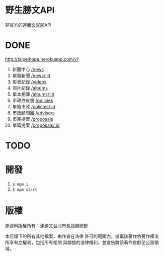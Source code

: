# 野生勝文API

非官方的[連勝文官網](http://taipeihope.tw/)API

# DONE

http://taipeihope.herokuapp.com/v1

1. 新聞中心 [/news](http://taipeihope.herokuapp.com/v1/news)
2. 單篇新聞 [/news/:id](http://taipeihope.herokuapp.com/v1/news/59)
3. 影音記錄 [/videos](http://taipeihope.herokuapp.com/v1/videos)
4. 照片記錄 [/albums](http://taipeihope.herokuapp.com/v1/albums)
5. 單本相簿 [/albums/:id](http://taipeihope.herokuapp.com/v1/albums/set72157646850190108)
6. 市政白皮書 [/policies](http://taipeihope.herokuapp.com/v1/policies)
7. 單篇市政 [/policies/:id](http://taipeihope.herokuapp.com/v1/policies/286)
8. 市政顧問團 [/advisors](http://taipeihope.herokuapp.com/v1/advisors)
9. 市民提案 [/proposals](http://taipeihope.herokuapp.com/v1/proposals)
10. 單篇提案 [/proposals/:id](http://taipeihope.herokuapp.com/v1/proposals/106)

# TODO


# 開發

1. `$ npm i`
2. `$ npm start`

# 版權

原資料版權所有：連勝文台北市長競選總部

本目錄下的所有其他檔案，由作者在法律 許可的範圍內，拋棄該著作依著作權法所享有之權利，包括所有相關 與鄰接的法律權利，並宣告將該著作貢獻至公眾領域。